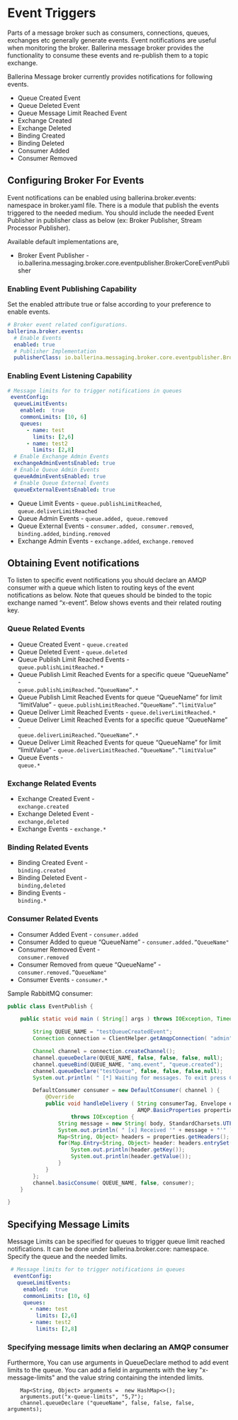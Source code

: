 # Event Triggers

Parts of a message broker such as consumers, connections, queues, exchanges etc generally generate events. Event 
notifications are useful when monitoring the broker. Ballerina message broker provides the functionality to consume 
these events and re-publish them to a topic exchange.  

Ballerina Message broker currently provides notifications for following events.

- Queue Created Event
- Queue Deleted Event
- Queue Message Limit Reached Event
- Exchange Created
- Exchange Deleted
- Binding Created
- Binding Deleted
- Consumer Added
- Consumer Removed

## Configuring Broker For Events

Event notifications can be enabled using ballerina.broker.events: namespace in broker.yaml file. There is a module that 
publish the events triggered to the needed medium. You should include the needed Event Publisher in publisher class as 
below (ex: Broker Publisher, Stream Processor Publisher).

Available default implementations are,
- Broker Event Publisher - io.ballerina.messaging.broker.core.eventpublisher.BrokerCoreEventPublisher

### Enabling Event Publishing Capability

Set the enabled attribute true or false according to your preference to enable events.
```yaml
# Broker event related configurations.
ballerina.broker.events:
  # Enable Events
  enabled: true
  # Publisher Implementation
  publisherClass: io.ballerina.messaging.broker.core.eventpublisher.BrokerCoreEventPublisher
```
### Enabling Event Listening Capability

```yaml
# Message limits for to trigger notifications in queues
 eventConfig:
  queueLimitEvents:
    enabled:  true
    commonLimits: [10, 6]
    queues:
      - name: test
        limits: [2,6]
      - name: test2
        limits: [2,8]
  # Enable Exchange Admin Events
  exchangeAdminEventsEnabled: true
  # Enable Queue Admin Events
  queueAdminEventsEnabled: true
  # Enable Queue External Events
  queueExternalEventsEnabled: true
```

- Queue Limit Events - `queue.publishLimitReached`, `queue.deliverLimitReached`
- Queue Admin Events - `queue.added, queue.removed`
- Queue External Events - `consumer.added, consumer.removed`, `binding.added`, `binding.removed`
- Exchange Admin Events - `exchange.added`, `exchange.removed`
## Obtaining Event notifications

To listen to specific event notifications you should declare an AMQP consumer with a queue which listen to routing keys 
of the event notifications as below. Note that queues should be binded to the topic exchange named “x-event”. Below 
shows events and their related routing key.

### Queue Related Events

- Queue Created Event -	
`queue.created`
- Queue Deleted Event -	
`queue.deleted`
- Queue Publish Limit Reached Events -	
`queue.publishLimitReached.*`                                                   
- Queue Publish Limit Reached Events for a specific queue “QueueName” - 	
`queue.publishLimiReached.”QueueName”.*`  
- Queue Publish Limit Reached Events for queue “QueueName” for limit “limitValue” - 
`queue.publishLimitReached.”QueueName”.”limitValue”`
- Queue Deliver Limit Reached Events -
`queue.deliverLimitReached.*`
- Queue Deliver Limit Reached Events for a specific queue “QueueName” - 	
`queue.deliverLimiReached.”QueueName”.*`  
- Queue Deliver Limit Reached Events for queue “QueueName” for limit “limitValue” - 
`queue.deliverLimitReached.”QueueName”.”limitValue”`
- Queue Events -	
`queue.*`

### Exchange Related Events

- Exchange Created Event -	
`exchange.created`
- Exchange Deleted Event -	
`exchange,deleted`
- Exchange Events -	
`exchange.*`

### Binding Related Events

- Binding Created Event -	
`binding.created`
- Binding Deleted Event -	
`binding,deleted`
- Binding Events -	
`binding.*`

### Consumer Related Events

- Consumer Added Event - 
`consumer.added`
- Consumer Added to queue “QueueName” -	
`consumer.added.”QueueName"`
- Consumer Removed Event -	
`consumer.removed`
- Consumer Removed from queue “QueueName” -	
`consumer.removed.”QueueName"`
- Consumer Events -	
`consumer.*`

Sample RabbitMQ consumer:

```java
public class EventPublish {

    public static void main ( String[] args ) throws IOException, TimeoutException {

        String QUEUE_NAME = "testQueueCreatedEvent";
        Connection connection = ClientHelper.getAmqpConnection( "admin", "admin", "localhost", "5672" );

        Channel channel = connection.createChannel();
        channel.queueDeclare(QUEUE_NAME, false, false, false, null);
        channel.queueBind(QUEUE_NAME, "amq.event", "queue.created");
        channel.queueDeclare("testQueue", false, false, false,null);
        System.out.println( " [*] Waiting for messages. To exit press CTRL+C" );

        DefaultConsumer consumer = new DefaultConsumer( channel ) {
            @Override
            public void handleDelivery ( String consumerTag, Envelope envelope,
                                         AMQP.BasicProperties properties, byte[] body )
                    throws IOException {
                String message = new String( body, StandardCharsets.UTF_8 );
                System.out.println( " [x] Received '" + message + "'" );
                Map<String, Object> headers = properties.getHeaders();
                for(Map.Entry<String, Object> header: headers.entrySet()) {
                    System.out.println(header.getKey());
                    System.out.println(header.getValue());
                }
            }
        };
        channel.basicConsume( QUEUE_NAME, false, consumer);
    }

}
```

## Specifying Message Limits

Message Limits can be specified for queues to trigger queue limit reached notifications. It can be done under 
ballerina.broker.core: namespace. Specify the queue and the needed limits.

```yaml
 # Message limits for to trigger notifications in queues
  eventConfig:
   queueLimitEvents:
     enabled:  true
     commonLimits: [10, 6]
     queues:
       - name: test
         limits: [2,6]
       - name: test2
         limits: [2,8]
```
### Specifying message limits when declaring an AMQP consumer

Furthermore, You can use arguments in QueueDeclare method to add event limits to the queue. You can add a field in arguments with the 
key "x-message-limits" and the value string containing the intended limits.

```
    Map<String, Object> arguments =  new HashMap<>();
    arguments.put("x-queue-limits", "5,7");
    channel.queueDeclare ("queueName", false, false, false, arguments);
``` 